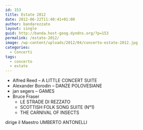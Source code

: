 ```yaml
---
id: 153
title: Estate 2012
date: 2012-06-22T11:40:41+01:00
author: bandarezzato
layout: single
guid: http://banda.host-goog.dyndns.org/?p=153
permalink: /estate-2012/
image: /wp-content/uploads/2012/04/concerto-estate-2012.jpg
categories:
  - Concerti
tags:
  - concerto
  - estate
---
```

  * Alfred Reed &#8211; A LITTLE CONCERT SUITE
  * Alexander Borodin &#8211; DANZE POLOVESIANE
  * jan segers &#8211; GAMES
  * Bruce Fraser 
      * LE STRADE DI REZZATO
      * SCOTTISH FOLK SONG SUITE (N°1)
      * THE CARNIVAL OF INSECTS

dirige il Maestro UMBERTO ANTONELLI